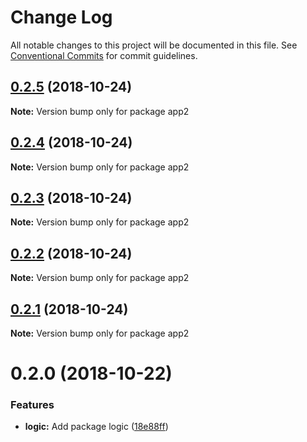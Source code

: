 # Change Log

All notable changes to this project will be documented in this file.
See [Conventional Commits](https://conventionalcommits.org) for commit guidelines.

## [0.2.5](https://github.com/andreaspalsson/monotest/compare/app2@0.2.4...app2@0.2.5) (2018-10-24)

**Note:** Version bump only for package app2





## [0.2.4](https://github.com/andreaspalsson/monotest/compare/app2@0.2.3...app2@0.2.4) (2018-10-24)

**Note:** Version bump only for package app2





## [0.2.3](https://github.com/andreaspalsson/monotest/compare/app2@0.2.2...app2@0.2.3) (2018-10-24)

**Note:** Version bump only for package app2





## [0.2.2](https://github.com/andreaspalsson/monotest/compare/app2@0.2.1...app2@0.2.2) (2018-10-24)

**Note:** Version bump only for package app2





## [0.2.1](https://github.com/andreaspalsson/monotest/compare/app2@0.2.0...app2@0.2.1) (2018-10-24)

**Note:** Version bump only for package app2





# 0.2.0 (2018-10-22)


### Features

* **logic:** Add package logic ([18e88ff](https://github.com/andreaspalsson/monotest/commit/18e88ff))

